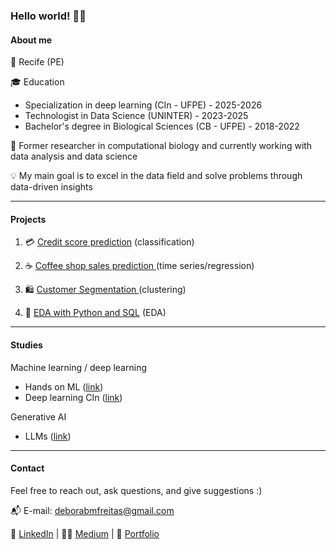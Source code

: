 ### Hello world! 👋🏻 

#### About me

📍 Recife (PE)

🎓 Education
  - Specialization in deep learning (CIn - UFPE) - 2025-2026
  - Technologist in Data Science (UNINTER) - 2023-2025
  - Bachelor's degree in Biological Sciences (CB - UFPE) - 2018-2022

💙 Former researcher in computational biology and currently working with data analysis and data science

💡 My main goal is to excel in the data field and solve problems through data-driven insights


---
#### Projects

1. 💳 <a href="https://github.com/deborabmfreitas/credit-score-prediction" target="_blank">Credit score prediction</a> (classification)

2. ☕ <a href="https://github.com/deborabmfreitas/coffee-shop-sales-prediction" target="_blank">Coffee shop sales prediction </a> (time series/regression)

3. 🛍️ <a href="https://github.com/deborabmfreitas/projeto-clientes-clusterizacao" target="_blank">Customer Segmentation </a> (clustering)

4. 🏪 <a href="https://github.com/deborabmfreitas/projeto-sql" target="_blank">EDA with Python and SQL</a> (EDA)

---

#### Studies

Machine learning / deep learning 
-  Hands on ML (<a href="https://github.com/deborabmfreitas/hands-on-ml-book" target="_blank">link</a>)
-  Deep learning CIn (<a href="https://github.com/deborabmfreitas/pos-deep-learning-CIn-UFPE" target="_blank">link</a>)
  
Generative AI
- LLMs (<a href="https://github.com/deborabmfreitas/llm-experiments" target="_blank">link</a>)

---

#### Contact

Feel free to reach out, ask questions, and give suggestions :)
  
📬 E-mail: deborabmfreitas@gmail.com  

🔗 <a href="https://www.linkedin.com/in/deborabmfreitas/" target="_blank">LinkedIn</a> | ✍🏻 <a href="https://deborabmfreitas.medium.com/" target="_blank">Medium</a> | 💼 <a href="https://deborabmfreitas.github.io/portfolio-projetos/" target="_blank">Portfolio</a>
